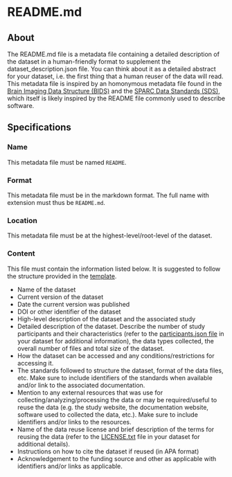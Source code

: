 # README.md

## About
The README.md file is a metadata file containing a detailed description of the dataset in a human-friendly format to supplement the dataset_description.json file. 
You can think about it as a detailed abstract for your dataset, i.e. the first thing that a human reuser of the data will read. This metadata file is inspired by an 
homonymous metadata file found in the [Brain Imaging Data Structure (BIDS)](https://bids-specification.readthedocs.io/) and the [SPARC Data Standards (SDS)](https://docs.sparc.science/docs/overview-of-sparc-dataset-format), 
which itself is likely inspired by the README file commonly used to describe software.

## Specifications

### Name
This metadata file must be named `README`.

### Format
This metadata file must be in the markdown format. The full name with extension must thus be `README.md`.

### Location
This metadata file must be at the highest-level/root-level of the dataset.

### Content
This file must contain the information listed below. It is suggested to follow the structure provided in the [template](template). 
- Name of the dataset
- Current version of the dataset
- Date the current version was published
- DOI or other identifier of the dataset
- High-level description of the dataset and the associated study
- Detailed description of the dataset. Describe the number of study participants and their characteristics 
(refer to the [participants.json file](participants_specs.md) in your dataset for additional information), the data types collected, the overall number of files and total size of the dataset.
- How the dataset can be accessed and any conditions/restrictions for accessing it.
- The standards followed to structure the dataset, format of the data files, etc. Make sure to include identifiers of the standards 
when available and/or link to the associated documentation.
- Mention to any external resources that was use for collecting/analyzing/processing the data or may be required/useful to reuse the data
(e.g. the study website, the documentation website, software used to collected the data, etc.). Make sure to include identifiers and/or links to the resources.
- Name of the data reuse license and brief description of the terms for reusing the data (refer to the [LICENSE.txt](license_specs.md) file in your dataset for additional details).
- Instructions on how to cite the dataset if reused (in APA format)
- Acknowledgement to the funding source and other as applicable with identifiers and/or links as applicable.

